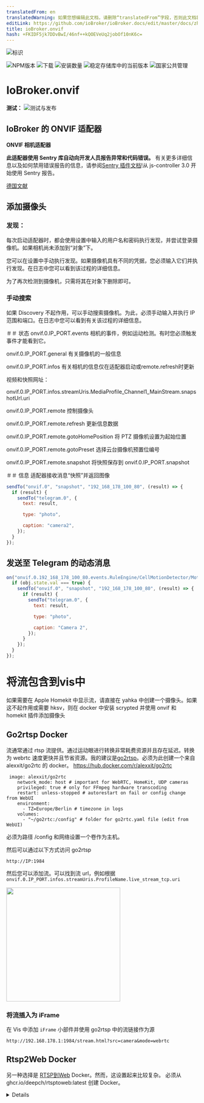 ```yaml
---
translatedFrom: en
translatedWarning: 如果您想编辑此文档，请删除“translatedFrom”字段，否则此文档将再次自动翻译
editLink: https://github.com/ioBroker/ioBroker.docs/edit/master/docs/zh-cn/adapterref/iobroker.onvif/README.md
title: ioBroker.onvif
hash: +FKIDF5jk7DDvBwI/46nf++kQOEVeUq2jobOf10nK6c=
---
```

![标识](../../../en/adapterref/iobroker.onvif/admin/onvif.png)

![NPM版本](https://img.shields.io/npm/v/iobroker.onvif.svg)
![下载](https://img.shields.io/npm/dm/iobroker.onvif.svg)
![安装数量](https://iobroker.live/badges/onvif-installed.svg)
![稳定存储库中的当前版本](https://iobroker.live/badges/onvif-stable.svg)
![国家公共管理](https://nodei.co/npm/iobroker.onvif.png?downloads=true)

# IoBroker.onvif
**测试：** ![测试与发布](https://github.com/iobroker-community-adapters/ioBroker.onvif/workflows/Test%20and%20Release/badge.svg)

## IoBroker 的 ONVIF 适配器
**ONVIF 相机适配器**

**此适配器使用 Sentry 库自动向开发人员报告异常和代码错误。** 有关更多详细信息以及如何禁用错误报告的信息，请参阅[Sentry 插件文档](https://github.com/ioBroker/plugin-sentry#plugin-sentry)!从 js-controller 3.0 开始使用 Sentry 报告。

[德国文献](README-de.md)

## 添加摄像头
### 发现：
每次启动适配器时，都会使用设置中输入的用户名和密码执行发现，并尝试登录摄像机。如果相机尚未添加到“对象”下。

您可以在设置中手动执行发现。如果摄像机具有不同的凭据，您必须输入它们并执行发现。在日志中您可以看到该过程的详细信息。

为了再次检测到摄像机，只需将其在对象下删除即可。

### 手动搜索
如果 Discovery 不起作用，可以手动搜索摄像机。为此，必须手动输入并执行 IP 范围和端口。在日志中您可以看到有关该过程的详细信息。

＃＃ 状态
onvif.0.IP_PORT.events 相机的事件，例如运动检测。有时您必须触发事件才能看到它。

onvif.0.IP_PORT.general 有关摄像机的一般信息

onvif.0.IP_PORT.infos 有关相机的信息仅在适配器启动或remote.refresh时更新

视频和快照网址：

onvif.0.IP_PORT.infos.streamUris.MediaProfile_Channel1_MainStream.snapshotUrl.uri

onvif.0.IP_PORT.remote 控制摄像头

onvif.0.IP_PORT.remote.refresh 更新信息数据

onvif.0.IP_PORT.remote.gotoHomePosition 将 PTZ 摄像机设置为起始位置

onvif.0.IP_PORT.remote.gotoPreset 选择云台摄像机预置位编号

onvif.0.IP_PORT.remote.snapshot 将快照保存到 onvif.0.IP_PORT.snapshot

＃＃ 信息
适配器接收消息“快照”并返回图像

```javascript
sendTo("onvif.0", "snapshot", "192_168_178_100_80", (result) => {
  if (result) {
    sendTo("telegram.0", {
      text: result,

      type: "photo",

      caption: "camera2",
    });
  }
});
```

## 发送至 Telegram 的动态消息
```javascript
on("onvif.0.192_168_178_100_80.events.RuleEngine/CellMotionDetector/Motion", (obj) => {
  if (obj.state.val === true) {
    sendTo("onvif.0", "snapshot", "192_168_178_100_80", (result) => {
      if (result) {
        sendTo("telegram.0", {
          text: result,

          type: "photo",

          caption: "Camera 2",
        });
      }
    });
  }
});
```

# 将流包含到vis中
如果需要在 Apple Homekit 中显示流，请直接在 yahka 中创建一个摄像头。如果这不起作用或需要 hksv，则在 docker 中安装 scrypted 并使用 onvif 和 homekit 插件添加摄像头

## Go2rtsp Docker
流通常通过 rtsp 流提供。通过运动眼进行转换非常耗费资源并且存在延迟。转换为 webrtc 速度更快并且节省资源。我的建议是[go2rtsp](https://github.com/AlexxIT/go2rtc)。必须为此创建一个来自 alexxit/go2rtc 的 docker。
https://hub.docker.com/r/alexxit/go2rtc

```
 image: alexxit/go2rtc
    network_mode: host # important for WebRTC, HomeKit, UDP cameras
    privileged: true # only for FFmpeg hardware transcoding
    restart: unless-stopped # autorestart on fail or config change from WebUI
    environment:
      - TZ=Europe/Berlin # timezone in logs
    volumes:
      - "~/go2rtc:/config" # folder for go2rtc.yaml file (edit from WebUI)
```

必须为路径 /config 和网络设置一个卷作为主机。

然后可以通过以下方式访问 go2rtsp

```
http://IP:1984
```

然后您可以添加流。可以找到流 url，例如根据`onvif.0.IP_PORT.infos.streamUris.ProfileName.live_stream_tcp.uri`

<img src="addgo.png" height="300">

### 将流插入为 iFrame
在 Vis 中添加 `iFrame` 小部件并使用 go2rtsp 中的流链接作为源

`http://192.168.178.1:1984/stream.html?src=camera&mode=webrtc`

## Rtsp2Web Docker
另一种选择是 [RTSP到Web](https://github.com/deepch/RTSPtoWeb) Docker。然而，这设置起来比较复杂。
必须从 ghcr.io/deepch/rtsptoweb:latest 创建 Docker。

<details>

```
docker run --name rtsp-to-web -v /YOURPATHFORCONFIG:/config --network host ghcr.io/deepch/rtsptoweb:latest
```

必须为路径 /config 设置卷，并且必须将网络设置为主机。

然后可以通过以下方式访问 rtsptoweb

```
http://IP:8083
```

然后您可以添加流。可以找到流 url，例如根据`onvif.0.IP_PORT.infos.streamUris.ProfileName.live_stream_tcp.uri`

<img src="addstream.png" height="600">

### 然后我们需要 Stream Id。为此，请流式编辑并复制 URL 中的 Id
`http://192.168.178.2:8083/pages/stream/edit/ddbdb583-9f80-4b61-bafa-613aa7a5daa5`

## 在 vis 中插入单个流
然后在vis中选择一个HTML对象。然后在 HTML 下的小部件中输入带有流 id 的 rtsp2web 服务器：

<img src="html.png" height="150">

## **如果要添加多个流，则 html 和脚本中的 `webrtc-url` 和 `webrtc-video` 必须替换为新的 id，例如`webrtc-url2` 和 `webrtc-video2`**
```html
<input
  type="hidden"
  name="webrtc-url"
  id="webrtc-url"
  value="http://192.168.0.2:8083/stream/ddbdb583-9f80-4b61-bafa-613aa7a5daa5/channel/0/webrtc"
/>

<video id="webrtc-video" autoplay muted playsinline controls style="max-width: 100%; max-height: 100%;"></video>
```

在小部件的脚本下添加此脚本：

```javascript
setTimeout(function () {
  function startPlay(videoEl, url) {
    const webrtc = new RTCPeerConnection({
      iceServers: [
        {
          urls: ["stun:stun.l.google.com:19302"],
        },
      ],
      sdpSemantics: "unified-plan",
    });
    webrtc.ontrack = function (event) {
      console.log(event.streams.length + " track is delivered");
      videoEl.srcObject = event.streams[0];
      videoEl.play();
    };
    webrtc.addTransceiver("video", { direction: "sendrecv" });
    webrtc.onnegotiationneeded = async function handleNegotiationNeeded() {
      const offer = await webrtc.createOffer();

      await webrtc.setLocalDescription(offer);

      fetch(url, {
        method: "POST",
        body: new URLSearchParams({ data: btoa(webrtc.localDescription.sdp) }),
      })
        .then((response) => response.text())
        .then((data) => {
          try {
            webrtc.setRemoteDescription(new RTCSessionDescription({ type: "answer", sdp: atob(data) }));
          } catch (e) {
            console.warn(e);
          }
        });
    };

    const webrtcSendChannel = webrtc.createDataChannel("rtsptowebSendChannel");
    webrtcSendChannel.onopen = (event) => {
      console.log(`${webrtcSendChannel.label} has opened`);
      webrtcSendChannel.send("ping");
    };
    webrtcSendChannel.onclose = (_event) => {
      console.log(`${webrtcSendChannel.label} has closed`);
      startPlay(videoEl, url);
    };
    webrtcSendChannel.onmessage = (event) => console.log(event.data);
  }

  const videoEl = document.querySelector("#webrtc-video");
  const webrtcUrl = document.querySelector("#webrtc-url").value;

  startPlay(videoEl, webrtcUrl);
}, 1000);
```

<img src="widgetskript.png" height="200">

## 所有流作为 iFrame
或者，您也可以将摄像头概览作为 iframe 插入：添加小部件 `iFrame` 并输入 rtsp2web 服务器作为源：

`http://192.168.0.2:8083/pages/multiview/full?controls`

</详情>

## FFMpeg 支持
如果相机不支持快照，ffmpeg 将从 rtsp 流创建快照。

## 在vis中包含快照服务器
该适配器提供无密码的快照服务器。在实例设置中激活服务器，然后您可以获取当前快照 http://iobrokerIp:8095/CAMERAIP_PORT 例如http://192.168.0.1:8095/192_168_0_1_80。

在 vis 中插入图像小部件并指定 url 作为源并选择更新时间

## 在 vis 中包含快照
如果可能，请使用 snapshotUri，例如

onvif.0.IP_PORT.infos.streamUris.MediaProfile_Channel1_MainStream.snapshotUrl.uri

### _不要将状态用作流，否则磁盘负载会太高._
#### 通过 onvif.0.IP_PORT.remote.snapshot 更新状态
将 `String img src` 元素分配给 vif.0.IP_PORT.snapshot 上的状态。

或者，如果 `String img src` 不起作用，则作为替代方案

将状态 onvif.0.IP_PORT.snapshot 作为 `HTML` 元素插入到 vis 中，内容如下

```javascript
<img src="{onvif.0.IP_PORT.snapshot}" width="500px" />
```

创建事件的新快照：

```javascript
on("onvif.0.192_168_178_100_80.events.RuleEngine/CellMotionDetector/Motion", (obj) => {
  if (obj.state.val === true) {
    setState("onvif.0.192_168_178_100_80.remote.snapshot", true, false);
  }
});
```

## 讨论（德语）
<https://forum.iobroker.net/topic/63145/test-adapter-onvif-camera-v1-0-0>

## Changelog

<!--
    Placeholder for the next version (at the beginning of the line):
    ### **WORK IN PROGRESS**
-->
### 1.1.2 (2023-12-29)

- (TA2k) Catch callback error

### 1.1.1 (2023-10-18)

- (mcm1957) Standard iobroker release environment has been added.
- (mcm1957) Some dependencies have been updated.

### 1.1.0

- (TA2k) Bugfixes

### 1.0.5

- Improve event handling

### 1.0.4

- (TA2k) Minor bugfixes and readme update for livestream in vis

### 1.0.3

- (TA2k) Minor bugfixes

### 1.0.2

- (TA2k) Fixed a reonnect and empty event bug

### 1.0.1

- (TA2k) initial new release

## License

MIT License

Copyright (c) 2023-2024 TA2k <tombox2020@gmail.com>

Permission is hereby granted, free of charge, to any person obtaining a copy
of this software and associated documentation files (the "Software"), to deal
in the Software without restriction, including without limitation the rights
to use, copy, modify, merge, publish, distribute, sublicense, and/or sell
copies of the Software, and to permit persons to whom the Software is
furnished to do so, subject to the following conditions:

The above copyright notice and this permission notice shall be included in all
copies or substantial portions of the Software.

THE SOFTWARE IS PROVIDED "AS IS", WITHOUT WARRANTY OF ANY KIND, EXPRESS OR
IMPLIED, INCLUDING BUT NOT LIMITED TO THE WARRANTIES OF MERCHANTABILITY,
FITNESS FOR A PARTICULAR PURPOSE AND NONINFRINGEMENT. IN NO EVENT SHALL THE
AUTHORS OR COPYRIGHT HOLDERS BE LIABLE FOR ANY CLAIM, DAMAGES OR OTHER
LIABILITY, WHETHER IN AN ACTION OF CONTRACT, TORT OR OTHERWISE, ARISING FROM,
OUT OF OR IN CONNECTION WITH THE SOFTWARE OR THE USE OR OTHER DEALINGS IN THE
SOFTWARE.

```

```